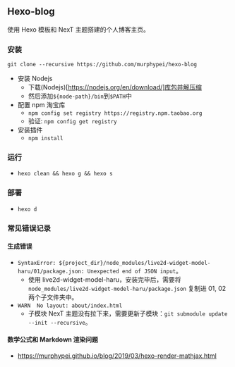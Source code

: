 ## Hexo-blog

使用 Hexo 模板和 NexT 主题搭建的个人博客主页。

### 安装

`git clone --recursive https://github.com/murphypei/hexo-blog` 

* 安装 Nodejs
    * 下载(Nodejs)[https://nodejs.org/en/download/]库包并解压缩
    * 然后添加`${node-path}/bin`到`$PATH`中
* 配置 npm 淘宝库
    * `npm config set registry https://registry.npm.taobao.org`
    * 验证: `npm config get registry`
* 安装插件
    * `npm install`

### 运行

* `hexo clean && hexo g && hexo s`

### 部署

* `hexo d`

### 常见错误记录

#### 生成错误

* `SyntaxError: ${project_dir}/node_modules/live2d-widget-model-haru/01/package.json: Unexpected end of JSON input`。
    * 使用 live2d-widget-model-haru，安装完毕后，需要将 `node_modules/live2d-widget-model-haru/package.json` 复制进 01, 02 两个子文件夹中。
* `WARN  No layout: about/index.html`
    * 子模块 NexT 主题没有拉下来，需要更新子模块：`git submodule update --init --recursive`。

#### 数学公式和 Markdown 渲染问题

* https://murphypei.github.io/blog/2019/03/hexo-render-mathjax.html